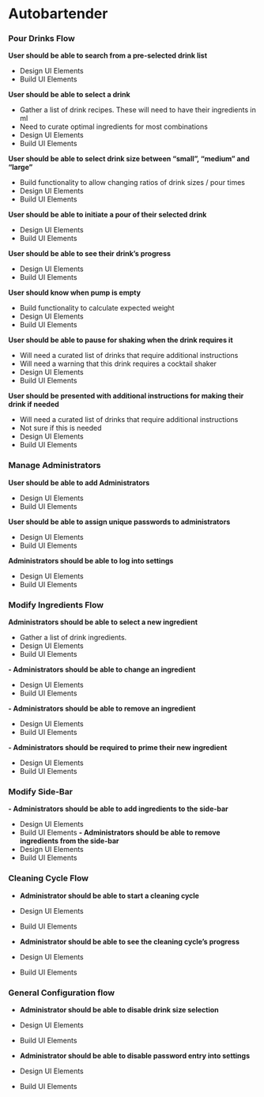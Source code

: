 # Autobartender

### Pour Drinks Flow
**User should be able to search from a pre-selected drink list**
- Design UI Elements
- Build UI Elements

**User should be able to select a drink**
- Gather a list of drink recipes. These will need to have their ingredients in ml
- Need to curate optimal ingredients for most combinations
- Design UI Elements
- Build UI Elements

**User should be able to select drink size between “small”, “medium” and “large”**
- Build functionality to allow changing ratios of drink sizes / pour times
- Design UI Elements
- Build UI Elements

**User should be able to initiate a pour of their selected drink**
- Design UI Elements
- Build UI Elements

**User should be able to see their drink’s progress**
- Design UI Elements
- Build UI Elements

**User should know when pump is empty**
- Build functionality to calculate expected weight
- Design UI Elements
- Build UI Elements

**User should be able to pause for shaking when the drink requires it**
- Will need a curated list of drinks that require additional instructions
- Will need a warning that this drink requires a cocktail shaker
- Design UI Elements
- Build UI Elements

**User should be presented with additional instructions for making their drink if needed**
- Will need a curated list of drinks that require additional instructions
- Not sure if this is needed
- Design UI Elements
- Build UI Elements


### Manage Administrators
**User should be able to add Administrators**
- Design UI Elements
- Build UI Elements

**User should be able to assign unique passwords to administrators**
- Design UI Elements
- Build UI Elements

**Administrators should be able to log into settings**
- Design UI Elements
- Build UI Elements


### Modify Ingredients Flow
**Administrators should be able to select a new ingredient**
- Gather a list of drink ingredients.
- Design UI Elements
- Build UI Elements

**- Administrators should be able to change an ingredient**
- Design UI Elements
- Build UI Elements

**- Administrators should be able to remove an ingredient**
- Design UI Elements
- Build UI Elements

**- Administrators should be required to prime their new ingredient**
- Design UI Elements
- Build UI Elements

### Modify Side-Bar
**- Administrators should be able to add ingredients to the side-bar**
- Design UI Elements
- Build UI Elements
**- Administrators should be able to remove ingredients from the side-bar**
- Design UI Elements
- Build UI Elements


### Cleaning Cycle Flow
- **Administrator should be able to start a cleaning cycle**
- Design UI Elements
- Build UI Elements

- **Administrator should be able to see the cleaning cycle’s progress**
- Design UI Elements
- Build UI Elements

### General Configuration flow
- **Administrator should be able to disable drink size selection**
- Design UI Elements
- Build UI Elements

- **Administrator should be able to disable password entry into settings**
- Design UI Elements
- Build UI Elements


